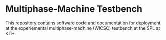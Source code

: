 # Multiphase-Machine Testbench

This repository contains software code and documentation for deployment at the experiemental multiphase-machine (WICSC) testbench at the SPL at KTH.  
